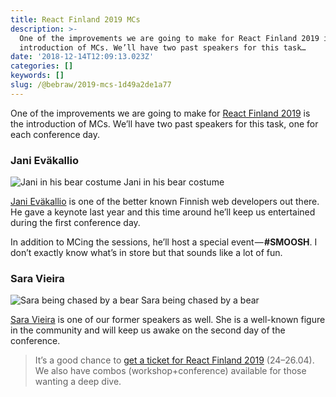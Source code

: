 ```yaml
---
title: React Finland 2019 MCs
description: >-
  One of the improvements we are going to make for React Finland 2019 is the
  introduction of MCs. We’ll have two past speakers for this task…
date: '2018-12-14T12:09:13.023Z'
categories: []
keywords: []
slug: /@bebraw/2019-mcs-1d49a2de1a77
---
```


One of the improvements we are going to make for [React Finland 2019](https://react-finland.fi/) is the introduction of MCs. We’ll have two past speakers for this task, one for each conference day.

### Jani Eväkallio

![Jani in his bear costume](img/1__CV4____75EuwGzJXQ4KCojKw.jpeg)
Jani in his bear costume

[Jani Eväkallio](https://twitter.com/jevakallio) is one of the better known Finnish web developers out there. He gave a keynote last year and this time around he’ll keep us entertained during the first conference day.

In addition to MCing the sessions, he’ll host a special event — **#SMOOSH**. I don’t exactly know what’s in store but that sounds like a lot of fun.

### Sara Vieira

![Sara being chased by a bear](img/1__Lq3QbVERIjJPPvIkb__DJpQ.jpeg)
Sara being chased by a bear

[Sara Vieira](https://twitter.com/NikkitaFTW) is one of our former speakers as well. She is a well-known figure in the community and will keep us awake on the second day of the conference.

> It’s a good chance to [get a ticket for React Finland 2019](https://react-finland.fi/#tickets) (24–26.04). We also have combos (workshop+conference) available for those wanting a deep dive.